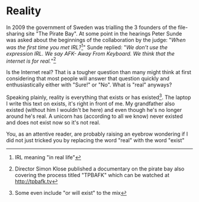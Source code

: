 # Reality

In 2009 the government of Sweden was trialling the 3 founders of the file-sharing site "The Pirate Bay". At some point in the hearings Peter Sunde was asked about the beginnings of the collaboration by the judge: "*When was the first time you met IRL?*[^irl]" Sunde replied: "*We don’t use the expression IRL. We say AFK- Away From Keyboard. We think that the internet is for real.*"[^tpbafk]

Is the Internet real? That is a tougher question than many might think at first considering that most people will answer that question quickly and enthusiastically either with "Sure!" or "No". What is "real" anyways?

Speaking plainly, reality is everything that exists or has existed[^realitydef]. The laptop I write this text on exists, it's right in front of me. My grandfather also existed (without him I wouldn't be here) and even though he's no longer around he's real. A unicorn has (according to all we know) never existed and does not exist now so it's not real. 

You, as an attentive reader, are probably raising an eyebrow wondering if I did not just tricked you by replacing the word "real" with the word "exist"


[^irl]: IRL meaning "in real life"
[^tpbafk]: Director Simon Klose published a documentary on the pirate bay also covering the process titled "TPBAFK" which can be watched at http://tpbafk.tv
[^realitydef]: Some even include "or will exist" to the mix
